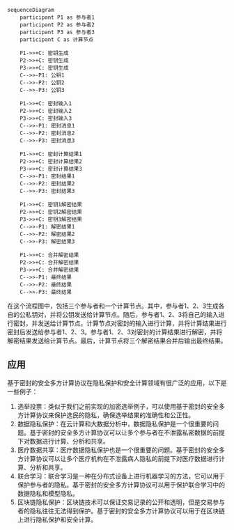```mermaid
sequenceDiagram
    participant P1 as 参与者1
    participant P2 as 参与者2
    participant P3 as 参与者3
    participant C as 计算节点

    P1->>+C: 密钥生成
    P2->>+C: 密钥生成
    P3->>+C: 密钥生成
    C-->>-P1: 公钥1
    C-->>-P2: 公钥2
    C-->>-P3: 公钥3

    P1->>+C: 密封输入1
    P2->>+C: 密封输入2
    P3->>+C: 密封输入3
    C-->>-P1: 密封消息1
    C-->>-P2: 密封消息2
    C-->>-P3: 密封消息3

    P1->>+C: 密封计算结果1
    P2->>+C: 密封计算结果2
    P3->>+C: 密封计算结果3
    C-->>-P1: 密封结果1
    C-->>-P2: 密封结果2
    C-->>-P3: 密封结果3

    P1->>+C: 密钥1解密结果
    P2->>+C: 密钥2解密结果
    P3->>+C: 密钥3解密结果
    C-->>-P1: 解密结果1
    C-->>-P2: 解密结果2
    C-->>-P3: 解密结果3

    P1->>+C: 合并解密结果
    P2->>+C: 合并解密结果
    P3->>+C: 合并解密结果
    C-->>-P1: 最终结果
    C-->>-P2: 最终结果
    C-->>-P3: 最终结果

```

在这个流程图中，包括三个参与者和一个计算节点。其中，参与者1、2、3生成各自的公私钥对，并将公钥发送给计算节点。随后，参与者1、2、3将自己的输入进行密封，并发送给计算节点。计算节点对密封的输入进行计算，并将计算结果进行密封后发送给参与者1、2、3。参与者1、2、3对密封的计算结果进行解密，并将解密结果发送给计算节点。最后，计算节点将三个解密结果合并后输出最终结果。



## 应用

基于密封的安全多方计算协议在隐私保护和安全计算领域有很广泛的应用，以下是一些例子：

1. 选举投票：类似于我们之前实现的加密选举例子，可以使用基于密封的安全多方计算协议来保护选民的隐私，确保选举结果的准确性和公正性。
2. 数据隐私保护：在云计算和大数据分析中，数据隐私保护是一个很重要的问题。基于密封的安全多方计算协议可以让多个参与者在不泄露私密数据的前提下对数据进行计算、分析和共享。
3. 医疗数据共享：医疗数据隐私保护也是一个很重要的问题。基于密封的安全多方计算协议可以让多个医疗机构在不泄露病人隐私的前提下对医疗数据进行计算、分析和共享。
4. 联合学习：联合学习是一种在分布式设备上进行机器学习的方法，它可以用于保护参与者的隐私。基于密封的安全多方计算协议可以用于保护联合学习中的数据隐私和模型隐私。
5. 区块链隐私保护：区块链技术可以保证交易记录的公开和透明，但是交易参与者的隐私往往无法得到保护。基于密封的安全多方计算协议可以用于在区块链上进行隐私保护和安全计算。